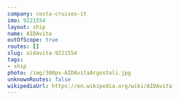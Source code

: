 ```yaml
---
company: costa-cruises-it
imo: 9221554
layout: ship
name: AIDAvita
outOfScope: true
routes: []
slug: aidavita-9221554
tags:
- ship
photo: /img/300px-AIDAvitaArgostoli.jpg
unknownRoutes: false
wikipediaUrl: https://en.wikipedia.org/wiki/AIDAvita
---
```

